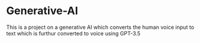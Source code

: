 # Generative-AI
This is a project on a generative AI which  converts the human voice input to text which is furthur converted to voice using GPT-3.5
